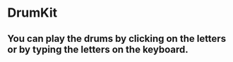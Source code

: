 # DrumKit

## You can play the drums by clicking on the letters or by typing the letters on the keyboard.
